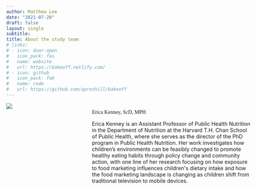 ```yaml
---
author: Matthew Lee
date: "2021-07-20"
draft: false
layout: single
subtitle: 
title: About the study team
# links:
# - icon: door-open
#   icon_pack: fas
#   name: website
#   url: https://bakeoff.netlify.com/
# - icon: github
#   icon_pack: fab
#   name: code
#   url: https://github.com/apreshill/bakeoff
---
```


<!-- Becky -->

<div style="width: 130%; height: 400%">
<div style="width: 30%; height: 400%; float: left; margin-right: 5%;"> 
<img src="/img/headshot-ekenney.png">
</div>
<div style="margin-left: 10%; height: 400%;"> 
<br>
<span style="font-family:Metropolis-SB">Erica Kenney, ScD, MPH</span>

Erica Kenney is an Assistant Professor of Public Health Nutrition in the Department of Nutrition at the Harvard T.H. Chan School of Public Health, where she serves as the director of the PhD program in Public Health Nutrition. Her work investigates how children’s environments can be feasibly changed to promote healthy eating habits through policy change and community action, with one line of her research focusing on how exposure to food marketing influences children's dietary intake and how the food marketing landscape is changing as children shift from traditional television to mobile devices.
</div>
</div>

<br><br><br>

<!-- Becky -->

<div style="width: 130%; height: 400%">
<div style="width: 30%; height: 400%; float: left; margin-right: 5%;"> 
<br><br>
<img src="/img/headshot-rmozaffarian.png">
</div>
<div style="margin-left: 10%; height: 400%;"> 
<span style="font-family:Metropolis-SB">Rebecca Mozaffarian, MS MPH</span>

Becky is a Project Manager in the Nutrition Department at the Harvard T.H. Chan School of Public Health. In her role on the Kids APPS project, Becky oversees the project goals; develops research protocols; and assists with data collection, management, and analysis.

Becky’s research focuses on identifying effective policies and strategies to improve child health by improving food, physical activity and screen time environments in early child care, schools, afterschool programs, and community settings.

Becky earned her Master of Science degree in Food Policy and Applied Nutrition from Tufts Friedman School of Nutrition Science and Policy, and her Master of Public Health degree in Epidemiology from Tufts Medical School.
</div>
</div>

<br><br><br>

<!-- Jasmine -->

<div style="width: 130%;">
<div style="width: 30%; height: 400%; float: left; margin-right: 5%;"> 
<br>
<img src="/img/headshot-jnorris.png"/>
</div>
<div style="margin-left: 10%; height: 400%; "> 
<span style="font-family:Metropolis-SB">Jasmine Norris, RD</span>

Jasmine is an MPH candidate in the Nutrition Department at Harvard T.H. Chan School of Public Health. She is a Research Assistant with the Kids APPS project, focused on participant recruitment strategy and data collection.

In 2017 Jasmine received her registration status as a dietitian in California, then worked primarily in school and community nutrition. Her area of interest in graduate school is in food system development and policy advocacy for school and child nutrition programs. In her free time, Jasmine enjoys contemporary and salsa dancing, and inventing culinary techniques to utilize food waste in home cooking.
</div>
</div>

<br><br><br>

<!-- Kate -->

<div style="width: 130%;">
<div style="width: 30%; height: 400%; float: left; margin-right: 5%;"> 

<img src="/img/headshot-kadams.png"/>
</div>
<div style="margin-left: 10%; height: 400%; "> 
<span style="font-family:Metropolis-SB">Kate Adams</span>

Kate is a Master's of Public Health student in the Department of Nutrition at the Harvard T.H. Chan School of Public Health. As a Research Assistant on the KIDS APPS project, she helps develop research protocols, supports parents in completing the research tasks, and assesses advertising on mobile devices.

Before starting her master’s degree, Kate worked on subsidy contracts and food programs in early childhood education centers around Boston. Kate's interests revolve around food insecurity, sustainable sourcing and food waste strategy, and the food & beverage industry's role in planetary health and nutrition outcomes.
</div>
</div>

<br>
<br><br><br>

<!-- Kristine -->

<div style="width: 130%;">
<div style="width: 30%; height: 400%; float: left; margin-right: 5%;"> 
<br><br>
<img src="/img/headshot-kiross.png"/>
<br><br><br>
</div>
<div style="margin-left: 10%; height: 400%; "> 
<span style="font-family:Metropolis-SB">Kristine Kiross</span>

Kristine is an MPH candidate in the Department of Nutrition at the Harvard T.H. Chan School of Public Health. She is a Research Assistant on the KIDS APPS project focusing on data collection and assessing advertising on mobile devices. Kristine is from Berkeley, California and earned her bachelor's degree in International Liberal Studies with a concentration in sociology from Waseda University in Tokyo. Prior to starting graduate school, she worked as a marketing manager at a food-tech startup which creates nutritionally complete staple foods. Her areas of interest include maternal, infant and young child nutrition, food policy, nutritional epidemiology, planetary health, and nutrition education. Through her research she plans to develop methods to increase access to healthy foods for underserved populations both nationally and internationally. In her free time, she enjoys singing, dancing, hiking, swimming, and doing yoga.
</div>
</div>

<br>
<br><br><br>


<!-- Matt -->

<div style="width: 130%;">
<div style="width: 30%; height: 400%; float: left; margin-right: 5%;"> 

<img src="/img/headshot-mlee.png"/>
</div>
<div style="margin-left: 10%; height: 400%; "> 
<span style="font-family:Metropolis-SB">Matt Lee, MS</span>

Matt is a PhD student in the Population Health Sciences program at the Harvard University T.H. Chan School of Public Health, in the Department of Nutrition. His research is focused on evaluating existing and potential nutrition policies and program that are poised to reduce cardiometabolic disease, and works as a data analyst on the Kids APPS team. Prior to joining the team at Harvard, Matt completed a Master of Science degree in Epidemiology as well as a Bachelor of Arts in Public Health at the University of California, Berkeley. When he isn’t knee-deep in R code or any ongoing data analysis, Matt enjoys playing the oboe/English horn with the Longwood Symphony Orchestra, trying to find the sunniest of hikes, and making (and eating) new foods.
</div>
</div>